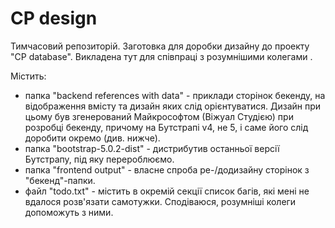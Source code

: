 # CP design
Тимчасовий репозиторій. Заготовка для доробки дизайну до проекту "СP database". Викладена тут для співпраці з розумнішими колегами .

Містить:
- папка "backend references with data" - приклади сторінок бекенду, на відображення вмісту та дизайн яких слід орієнтуватися. Дизайн при цьому був згенерований Майкрософтом (Віжуал Студією) при розробці бекенду, причому на Бутстрапі v4, не 5, і саме його слід доробити окремо (див. нижче).
- папка "bootstrap-5.0.2-dist" - дистрибутив останньої версії Бутстрапу, під яку перероблюємо.
- папка "frontend output" - власне спроба ре-/додизайну сторінок з "бекенд"-папки.
- файл "todo.txt" - містить в окремій секції список багів, які мені не вдалося розв'язати самотужки. Сподіваюся, розумніші колеги допоможуть з ними.
